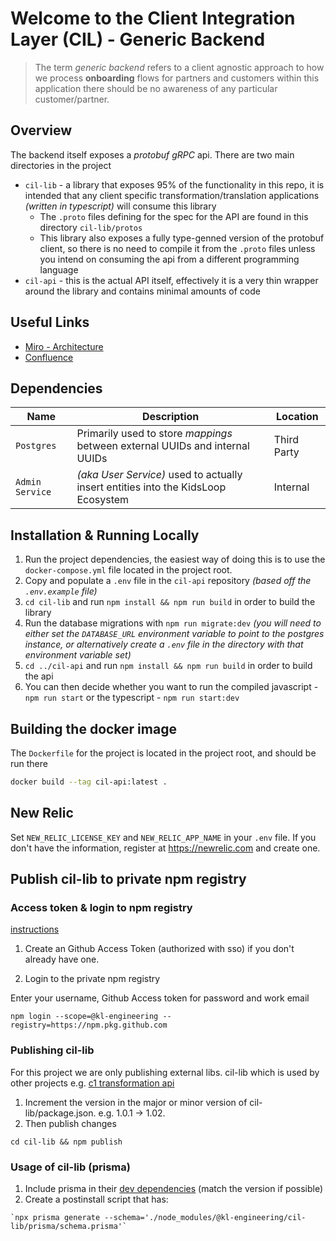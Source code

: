 # Welcome to the Client Integration Layer (CIL) - Generic Backend

> The term _generic backend_ refers to a client agnostic approach to how we process **onboarding** flows for partners and customers within this application there should be no awareness of any particular customer/partner.

## Overview

The backend itself exposes a _protobuf gRPC_ api. There are two main directories in the project

- `cil-lib` - a library that exposes 95% of the functionality in this repo, it is intended that any client specific transformation/translation applications _(written in typescript)_ will consume this library
  - The `.proto` files defining for the spec for the API are found in this directory `cil-lib/protos`
  - This library also exposes a fully type-genned version of the protobuf client, so there is no need to compile it from the `.proto` files unless you intend on consuming the api from a different programming language
- `cil-api` - this is the actual API itself, effectively it is a very thin wrapper around the library and contains minimal amounts of code

## Useful Links

- [Miro - Architecture](https://miro.com/app/board/uXjVOSsPDdM=/)
- [Confluence](https://calmisland.atlassian.net/wiki/spaces/CIL/overview)

## Dependencies

| Name            | Description                                                                       | Location    |
| --------------- | --------------------------------------------------------------------------------- | ----------- |
| `Postgres`      | Primarily used to store _mappings_ between external UUIDs and internal UUIDs      | Third Party |
| `Admin Service` | _(aka User Service)_ used to actually insert entities into the KidsLoop Ecosystem | Internal    |

## Installation & Running Locally

1. Run the project dependencies, the easiest way of doing this is to use the `docker-compose.yml` file located in the project root.
2. Copy and populate a `.env` file in the `cil-api` repository _(based off the `.env.example` file)_
3. `cd cil-lib` and run `npm install && npm run build` in order to build the library
4. Run the database migrations with `npm run migrate:dev` _(you will need to either set the `DATABASE_URL` environment variable to point to the postgres instance, or alternatively create a `.env` file in the directory with that environment variable set)_
5. `cd ../cil-api` and run `npm install && npm run build` in order to build the api
6. You can then decide whether you want to run the compiled javascript - `npm run start` or the typescript - `npm run start:dev`

## Building the docker image

The `Dockerfile` for the project is located in the project root, and should be run there

```sh
docker build --tag cil-api:latest .
```

## New Relic

Set `NEW_RELIC_LICENSE_KEY` and `NEW_RELIC_APP_NAME` in your `.env` file. If you don't have the information, register at https://newrelic.com and create one.

## Publish cil-lib to private npm registry

### Access token & login to npm registry

[instructions](https://calmisland.atlassian.net/wiki/spaces/ED/pages/2537193585/GH+Storing+libraries+and+containers+in+Github+Packages#Getting-access)

1. Create an Github Access Token (authorized with sso) if you don't already have one.

2. Login to the private npm registry

Enter your username, Github Access token for password and work email

```
npm login --scope=@kl-engineering --registry=https://npm.pkg.github.com
```

### Publishing cil-lib

For this project we are only publishing external libs.
cil-lib which is used by other projects e.g. [c1 transformation api](https://github.com/KL-Engineering/mcb-integration-layer)

1. Increment the version in the major or minor version of cil-lib/package.json. e.g. 1.0.1 -> 1.02.
2. Then publish changes

```
cd cil-lib && npm publish
```

### Usage of cil-lib (prisma)

1. Include prisma in their [dev dependencies](https://github.com/KL-Engineering/client-integration-layer-backend/blob/main/cil-lib/package.json#L100) (match the version if possible)
2. Create a postinstall script that has:

```
`npx prisma generate --schema='./node_modules/@kl-engineering/cil-lib/prisma/schema.prisma'`
```
